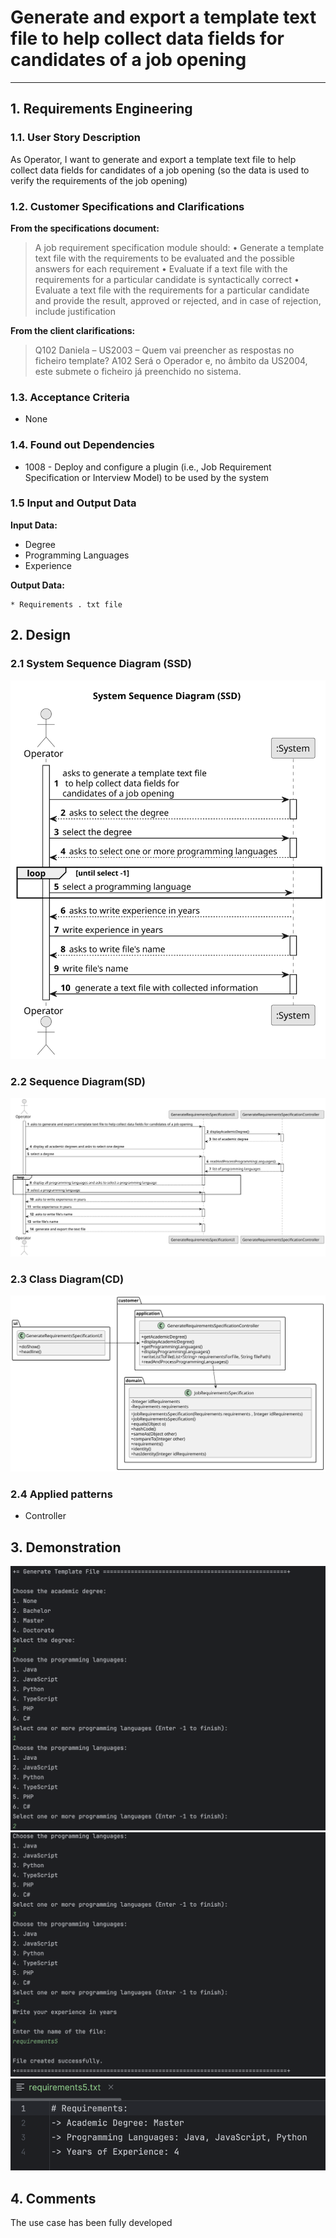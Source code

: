 # Generate and export a template text file to help collect data fields for candidates of a job opening

--------

## 1. Requirements Engineering

### 1.1. User Story Description

As Operator, I want to generate and export a template text file to help collect data fields for candidates of a job opening (so the data is used to verify the requirements of the job opening)

### 1.2. Customer Specifications and Clarifications

**From the specifications document:**

> A job requirement specification module should:
>• Generate a template text file with the requirements to be evaluated and the possible
answers for each requirement
>• Evaluate if a text file with the requirements for a particular candidate is syntactically
correct
>• Evaluate a text file with the requirements for a particular candidate and provide the
result, approved or rejected, and in case of rejection, include justification

**From the client clarifications:**

> Q102 Daniela – US2003 – Quem vai preencher as respostas no ficheiro template?
A102 Será o Operador e, no âmbito da US2004, este submete o ficheiro já preenchido no sistema.

### 1.3. Acceptance Criteria

* None

### 1.4. Found out Dependencies

* 1008 - Deploy and configure a plugin (i.e., Job Requirement Specification or Interview Model) to be used by the system

### 1.5 Input and Output Data

**Input Data:**

* Degree
* Programming Languages
* Experience

**Output Data:**

    * Requirements . txt file


## 2. Design

### 2.1 System Sequence Diagram (SSD)

![System Sequence Diagram](system-sequence-diagram.svg)

### 2.2 Sequence Diagram(SD)

![Sequence Diagram](sequence-diagram.svg)

### 2.3 Class Diagram(CD)

![Class Diagram](class-diagram.svg)

### 2.4 Applied patterns

- Controller

## 3. Demonstration

![Implementation Image](ImplementationImage1.png)
![Implementation Image](ImplementationImage2.png)
![Implementation Image](ImplementationImage3.png)



## 4. Comments

The use case has been fully developed



